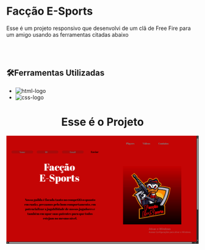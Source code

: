 <h1><b>Facção E-Sports</b></h1>
<p>Esse é um projeto responsivo que desenvolvi de um clã de Free Fire para um amigo usando as ferramentas citadas abaixo</p>
<br>
<br>
<h2>🛠️Ferramentas Utilizadas</h2>
<ul>
  <li><img src="https://img.shields.io/badge/HTML5-E34F26?style=for-the-badge&logo=html5&logoColor=white" alt="html-logo"/></li>
  <li><img src="https://img.shields.io/badge/CSS3-1572B6?style=for-the-badge&logo=css3&logoColor=white" alt="css-logo"/></li>
</ul>

<h1 align="center">Esse é o Projeto</h1>
<img src="https://github.com/Ya-go17/guilda/blob/main/assets/desktop.png?raw=true" alt="guilda-img" width="800" />
